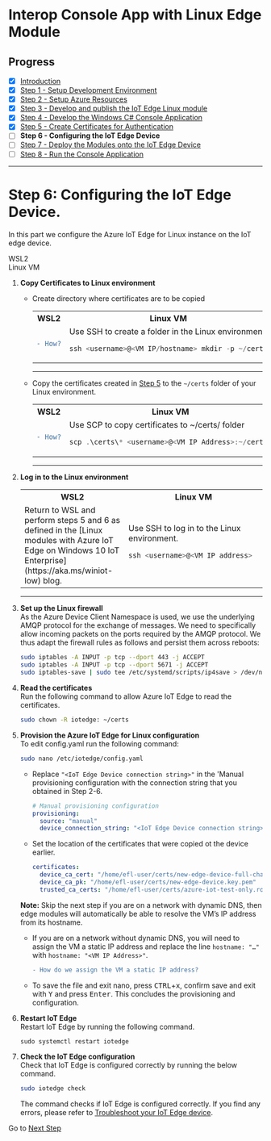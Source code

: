 # Interop Console App with Linux Edge Module
## Progress

- [x] [Introduction](../README.md)  
- [x] [Step 1 - Setup Development Environment](./Setup%20DevVM.MD)   
- [x] [Step 2 - Setup Azure Resources](./Setup%20Azure%20Resources.MD)  
- [x] [Step 3 - Develop and publish the IoT Edge Linux module](./Develop%20and%20publish%20the%20IoT%20edge%20Linux%20module.MD)  
- [x] [Step 4 - Develop the Windows C# Console Application](./Develop%20the%20Windows%20C%23%20Console%20Application.MD)  
- [x] [Step 5 - Create Certificates for Authentication](./Create%20Certificates%20for%20Authentication.MD)  
- [ ] **Step 6 - Configuring the IoT Edge Device**  
- [ ] [Step 7 - Deploy the Modules onto the IoT Edge Device](./Deploy%20the%20Modules%20onto%20the%20IoT%20Edge%20Device.MD)  
- [ ] [Step 8 - Run the Console Application](./Run%20the%20Console%20Application.MD)  
---

# Step 6: Configuring the IoT Edge Device.
In this part we configure the Azure IoT Edge for Linux instance on the IoT edge device.

WSL2  
Linux VM


1. **Copy Certificates to Linux environment**
    * Create directory where certificates are to be copied 

        <table>
        <tr><thead><th>WSL2<img width=1000/></th><th>Linux VM<img width=1000/></th></thead</tr>
        <tr>
        <td>

        ```diff
        - How?
        ```
        </td>
        <td>Use SSH to create a folder in the Linux environment  

        ```powershell
        ssh <username>@<VM IP/hostname> mkdir -p ~/certs
        ```  

        </td>
        </tr>
        </table>
        <hr>

    * Copy the certificates created in [Step 5](./Create%20Certificates%20for%20Authentication.MD) to the `~/certs` folder of your Linux environment. 

        <table>
	    <col style="width:50%">
	    <col style="width:50%">
        <tr><thead><th>WSL2</th><th>Linux VM</th></thead</tr>
        <tr>
        <td>

        ```diff
        - How?
        ```
        </td>
        <td>Use SCP to copy certificates to ~/certs/ folder  

        ```powershell
        scp .\certs\* <username>@<VM IP Address>:~/certs/
        ```

        </td>
        </tr>
        </table>
        <hr>
    
1. **Log in to the Linux environment**
    <table>
    <tr><thead><th>WSL2<img width=1000/></th><th>Linux VM<img width=1000/></th></thead</tr>
    <tr>
    <td>Return to WSL and perform steps 5 and 6 as defined in the [Linux modules with Azure IoT Edge on Windows 10 IoT Enterprise](https://aka.ms/winiot-low) blog.
    </td>
    <td>Use SSH to log in to the Linux environment.

    ```powershell
    ssh <username>@<VM IP address>
    ```
    </td>
    </tr>
   </table>
   <hr>

1. **Set up the Linux firewall**   
As the Azure Device Client Namespace is used, we use the underlying AMQP protocol for the exchange of messages. We need to specifically allow incoming packets on the ports required by the AMQP protocol. We thus adapt the firewall rules as follows and persist them across reboots:
    ```bash
    sudo iptables -A INPUT -p tcp --dport 443 -j ACCEPT 
    sudo iptables -A INPUT -p tcp --dport 5671 -j ACCEPT 
    sudo iptables-save | sudo tee /etc/systemd/scripts/ip4save > /dev/null
    ```
1. **Read the certificates**  
    Run the following command to allow Azure IoT Edge to read the certificates.
    ```bash
    sudo chown -R iotedge: ~/certs
    ```
1. **Provision the Azure IoT Edge for Linux configuration**  
    To edit config.yaml run the following command:
    ```bash
    sudo nano /etc/iotedge/config.yaml
    ```    
    * Replace `"<IoT Edge Device connection string>"` in the 'Manual provisioning configuration with the connection string that you obtained in Step 2-6.
    
        ```yaml
        # Manual provisioning configuration
        provisioning:
          source: "manual"
          device_connection_string: "<IoT Edge Device connection string>"
        ```

    * Set the location of the certificates that were copied ot the device earlier.
        ```yaml
        certificates:
          device_ca_cert: "/home/efl-user/certs/new-edge-device-full-chain.cert.pem"
          device_ca_pk: "/home/efl-user/certs/new-edge-device.key.pem"
          trusted_ca_certs: "/home/efl-user/certs/azure-iot-test-only.root.ca.cert.pem"
        ```
    **Note:** Skip the next step if you are on a network with dynamic DNS, then edge modules will automatically be able to resolve the VM’s IP address from its hostname. 

    * If you are on a network without dynamic DNS, you will need to assign the VM a static IP address and replace the line
    `hostname: "…"` with `hostname: "<VM IP Address>"`.

        ```diff
        - How do we assign the VM a static IP address?
        ```

    * To save the file and exit nano, press <kbd>CTRL</kbd>+<kbd>x</kbd>, confirm save and exit with <kbd>Y</kbd> and press <kbd>Enter</kbd>. This concludes the provisioning and configuration.
1. **Restart IoT Edge**    
    Restart IoT Edge by running the following command.
    ```base
    sudo systemctl restart iotedge
    ```
1. **Check the IoT Edge configuration**  
    Check that IoT Edge is configured correctly by running the below command.
    ```bash
    sudo iotedge check
    ```
    The command checks if IoT Edge is configured correctly.  If you find any errors, please refer to [Troubleshoot your IoT Edge device](https://docs.microsoft.com/azure/iot-edge/troubleshoot).

Go to [Next Step](./Deploy%20the%20Modules%20onto%20the%20IoT%20Edge%20Device.MD)  
